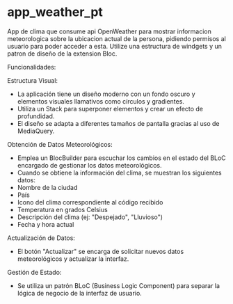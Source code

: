 # app_weather_pt

App de clima que consume api OpenWeather para mostrar informacion meteorologica sobre la ubicacion actual de la persona, pidiendo permisos al usuario para poder acceder a esta. Utilize una estructura de windgets y un patron de diseño de la extension Bloc.

Funcionalidades:

Estructura Visual:
- La aplicación tiene un diseño moderno con un fondo oscuro y elementos visuales llamativos como círculos y gradientes.
- Utiliza un Stack para superponer elementos y crear un efecto de profundidad.
- El diseño se adapta a diferentes tamaños de pantalla gracias al uso de MediaQuery.

Obtención de Datos Meteorológicos:
- Emplea un BlocBuilder para escuchar los cambios en el estado del BLoC encargado de gestionar los datos meteorológicos.
- Cuando se obtiene la información del clima, se muestran los siguientes datos:
- Nombre de la ciudad
- País
- Icono del clima correspondiente al código recibido
- Temperatura en grados Celsius
- Descripción del clima (ej: "Despejado", "Lluvioso")
- Fecha y hora actual

Actualización de Datos:
- El botón "Actualizar" se encarga de solicitar nuevos datos meteorológicos y actualizar la interfaz.

Gestión de Estado:
- Se utiliza un patrón BLoC (Business Logic Component) para separar la lógica de negocio de la interfaz de usuario. 

